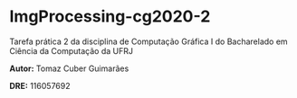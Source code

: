 # ImgProcessing-cg2020-2
Tarefa prática 2 da disciplina de Computação Gráfica I do Bacharelado em Ciência da Computação da UFRJ

**Autor:** Tomaz Cuber Guimarães

**DRE:** 116057692

